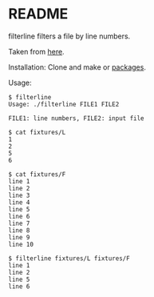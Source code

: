 README
======

filterline filters a file by line numbers.

Taken from [here](http://unix.stackexchange.com/questions/209404/filter-file-by-line-number).

Installation: Clone and make or [packages](https://github.com/miku/filterline/releases).

Usage:

    $ filterline
    Usage: ./filterline FILE1 FILE2

    FILE1: line numbers, FILE2: input file

    $ cat fixtures/L
    1
    2
    5
    6

    $ cat fixtures/F
    line 1
    line 2
    line 3
    line 4
    line 5
    line 6
    line 7
    line 8
    line 9
    line 10

    $ filterline fixtures/L fixtures/F
    line 1
    line 2
    line 5
    line 6
